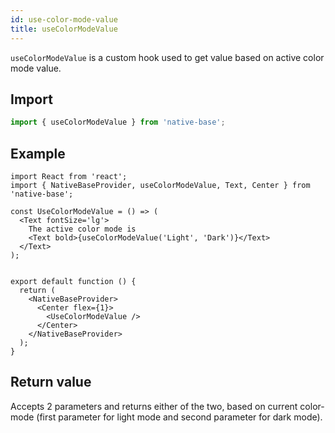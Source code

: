 ```yaml
---
id: use-color-mode-value
title: useColorModeValue
---
```


`useColorModeValue` is a custom hook used to get value based on active color mode value.

## Import

```jsx
import { useColorModeValue } from 'native-base';
```

## Example

```SnackPlayer name=useColorModeValue
import React from 'react';
import { NativeBaseProvider, useColorModeValue, Text, Center } from 'native-base';

const UseColorModeValue = () => (
  <Text fontSize='lg'>
    The active color mode is
    <Text bold>{useColorModeValue('Light', 'Dark')}</Text>
  </Text>
);


export default function () {
  return (
    <NativeBaseProvider>
      <Center flex={1}>
        <UseColorModeValue />
      </Center>
    </NativeBaseProvider>
  );
}
```

## Return value

Accepts 2 parameters and returns either of the two, based on current color-mode (first parameter for light mode and second parameter for dark mode).
